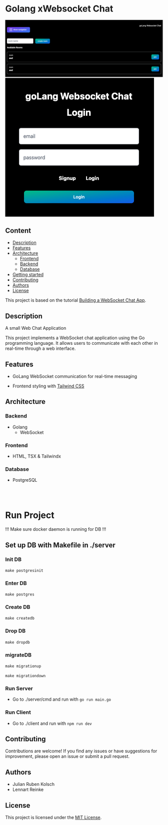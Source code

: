 # Golang xWebsocket Chat
<img title="a title" alt="Alt text" src="./assets/Screenshots/Home.png">
<img title="a title" alt="Alt text" src="./assets/Screenshots/Login.png">

## Content

- [Description](#description)
- [Features](#freatures)
- [Architecture](#architecture)
    - [Frontend](#frontend)
    - [Backend](#backend)
    - [Database](#database)
- [Getting started](#getting-started)
- [Contributing](#contributing)
- [Authors](#authors)
- [License](#license)


This project is based on the tutorial [Building a WebSocket Chat App](https://medium.com/@parvjn616/building-a-websocket-chat-application-in-go-388fff758575).


## Description

A small Web Chat Application

This project implements a WebSocket chat application using the Go programming language. 
It allows users to communicate with each other in real-time through a web interface.

## Features 

- GoLang WebSocket communication for real-time messaging
<!-- - Integration with the [Air](#air) framework for live reloading during development -->
- Frontend styling with [Tailwind CSS](https://tailwindcss.com)

<!-- [Air - Live reload for Go apps](https://github.com/cosmtrek/air)

### Air

    go install github.com/cosmtrek/air@latest

For less typing, you could add alias air='~/.air' to your .bashrc or .zshrc.

First enter into your project

    cd /server/cmd

run with ```air``` -->


## Architecture

### Backend
- Golang
    - WebSocket

### Frontend
- HTML, TSX & Tailwindx

### Database
- PostgreSQL

<br>
<br>

# Run Project

!!! Make sure docker daemon is running for DB !!!

## Set up DB with Makefile in ./server

### Init DB

```make postgresinit```

### Enter DB

```make postgres```
 
### Create DB

```make createdb```

### Drop DB

```make dropdb```

### migrateDB
```make migrationup```

```make migrationdown```


### Run Server 
- Go to ./server/cmd and run with ```go run main.go```

### Run Client

- Go to ./client and run with ```npm run dev```


<!-- Run with:
```docker compose up``` -->

<!-- 1. Clone the repository: `git clone https://github.com/your-username/your-repo.git`
2. Install the required dependencies: `go get -d ./...`
3. Run the application: `go run main.go`
4. Open your web browser and navigate to `http://localhost:8080` -->

## Contributing

Contributions are welcome! If you find any issues or have suggestions for improvement, please open an issue or submit a pull request.

## Authors

- Julian Ruben Kolsch 
- Lennart Reinke

## License

This project is licensed under the [MIT License](LICENSE).